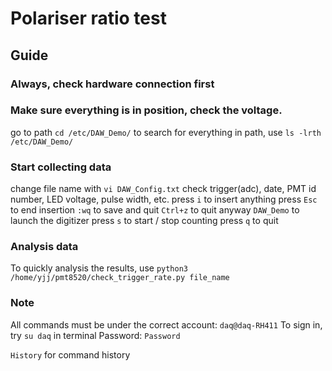# Polariser ratio test

## Guide

### Always, check hardware connection first
### Make sure everything is in position, check the voltage.

go to path ```cd /etc/DAW_Demo/```
    to search for everything in path, use ```ls -lrth /etc/DAW_Demo/```

### Start collecting data

change file name with ```vi DAW_Config.txt``` check trigger(adc), date, PMT id number, LED voltage, pulse width, etc.
    press ```i``` to insert anything
    press ```Esc``` to end insertion
    ```:wq``` to save and quit
    ```Ctrl+z``` to quit anyway
```DAW_Demo```	to launch the digitizer
    press ```s``` to start / stop counting
    press ```q``` to quit

### Analysis data

To quickly analysis the results, use ```python3 /home/yjj/pmt8520/check_trigger_rate.py file_name```

### Note

All commands must be under the correct account: ```daq@daq-RH411```
    To sign in, try ```su daq``` in terminal
    Password: ```Password```

```History``` 	for command history